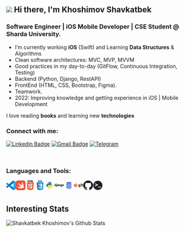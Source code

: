 ## <img src="https://c.tenor.com/SNL9_xhZl9oAAAAi/waving-hand-joypixels.gif" width="30px"> Hi there, I'm Khoshimov Shavkatbek

### Software Engineer | iOS Mobile Developer | CSE Student @ Sharda University.

-  I’m currently working <b>iOS</b> (Swift) and Learning <b>Data Structures</b> & Algorithms
- Clean software architectures: MVC, MVP, MVVM
- Good practices in my day-to-day (GitFlow, Continuous Integration, Testing)
- Backend (Python, Django, RestAPI)
- FrontEnd (HTML, CSS, Bootstrap, Figma).
- Teamwork.
- 2022: Improving knowledge and getting experience in iOS | Mobile Development

I love reading <b>books</b> and learning new <b>technologies</b>

### Connect with me:

[![Linkedin Badge](https://img.shields.io/badge/-LinkedIn-blue?style=flat-square&logo=Linkedin&logoColor=white&link=https://www.linkedin.com/in/yako-ism/)](https://www.linkedin.cn/in/shavkatbek-khoshimov-9857361b2) 
[![Gmail Badge](https://img.shields.io/badge/-Gmail-c14438?style=flat-square&logo=Gmail&logoColor=white&link=mailto:Alimov.Abdullokh8@gamil.com)](mailto:khashimov023@gmail.com) 
[![Telegram](https://img.shields.io/badge/-Telegram-2CA5E0?style=flat-square&logo=telegram&logoColor=white)](https://t.me/khoshimov_23)

<br />

### Languages and Tools:

<img align="left" alt="Visual Studio Code" width="26px" src="https://raw.githubusercontent.com/github/explore/80688e429a7d4ef2fca1e82350fe8e3517d3494d/topics/visual-studio-code/visual-studio-code.png" />
<img align="left" alt="SWIFT" width="26px" src="https://raw.githubusercontent.com/github/explore/80688e429a7d4ef2fca1e82350fe8e3517d3494d/topics/swift/swift.png" />
<img align="left" alt="HTML5" width="26px" src="https://raw.githubusercontent.com/github/explore/80688e429a7d4ef2fca1e82350fe8e3517d3494d/topics/html/html.png" />
<img align="left" alt="CSS3" width="26px" src="https://raw.githubusercontent.com/github/explore/80688e429a7d4ef2fca1e82350fe8e3517d3494d/topics/css/css.png" />
<img align="left" alt="PYTHON" width="26px" src="https://raw.githubusercontent.com/github/explore/80688e429a7d4ef2fca1e82350fe8e3517d3494d/topics/python/python.png" />
<img align="left" alt="DJANGO" width="26px" src="https://raw.githubusercontent.com/github/explore/80688e429a7d4ef2fca1e82350fe8e3517d3494d/topics/django/django.png" />
<img align="left" alt="SQL" width="26px" src="https://raw.githubusercontent.com/github/explore/80688e429a7d4ef2fca1e82350fe8e3517d3494d/topics/sql/sql.png" />
<img align="left" alt="Git" width="26px" src="https://raw.githubusercontent.com/github/explore/80688e429a7d4ef2fca1e82350fe8e3517d3494d/topics/git/git.png" />
<img align="left" alt="GitHub" width="26px" src="https://raw.githubusercontent.com/github/explore/78df643247d429f6cc873026c0622819ad797942/topics/github/github.png" />
<img align="left" alt="Terminal" width="26px" src="https://raw.githubusercontent.com/github/explore/80688e429a7d4ef2fca1e82350fe8e3517d3494d/topics/terminal/terminal.png" />
<br />
<br />



## Interesting Stats

<!-- ![Khoshimov's stats](https://github-readme-stats.vercel.app/api?username=khashimov23&show_icons=true)
[![Khoshimov's github stats](https://github-readme-stats.vercel.app/api?username=khashimov23&theme=dracula&show_icons=true)](https://github.com/khashimov23)
[![Khoshimov's github stats](https://github-readme-stats.vercel.app/api?username=khashimov23&theme=tokyonight&show_icons=true)](https://github.com/khashimov23)

 -->
<img align="left" alt="Shavkatbek Khoshimov's Github Stats" src="https://github-readme-stats.vercel.app/api?username=khashimov23&theme=tokyonight&show_icons=true" />



<!--
**khashimov23/khashimov23** is a ✨ _special_ ✨ repository because its `README.md` (this file) appears on your GitHub profile.

Here are some ideas to get you started:

- 🔭 I’m currently working on ...
- 🌱 I’m currently learning ...
- 👯 I’m looking to collaborate on ...
- 🤔 I’m looking for help with ...
- 💬 Ask me about ...
- 📫 How to reach me: ...
- 😄 Pronouns: ...
- ⚡ Fun fact: ...
-->
